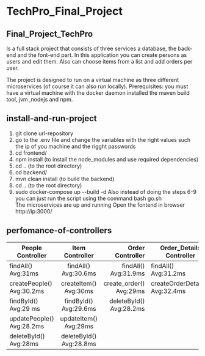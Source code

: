 # TechPro_Final_Project

## Final_Project_TechPro
Is a full stack project that consists of three services a database, the back-end and the font-end part.
In this application you can create persons as users and edit them. Also can choose items from a list and add orders per user.

The project is designed to run on a virtual machine as three different microservices (of course it can also run locally).
Prerequisites:
you must have a virtual machine with the docker daemon installed the maven build tool, jvm ,nodejs and npm.
## install-and-run-project
1. git clone url-repository
2. go to the .env file and change the variables with the right values such the ip of you machine and the rigght passwords
3. cd frontend/
4. npm install (to install the node_modules and use required dependencies)
5. cd .. (to the root directory)
6. cd backend/
7. mvn clean install (to build the backend)
8. cd .. (to the root directory)
9. sudo docker-compose up --build -d
Also instead of doing the steps 6-9 you can just run the script using the command bash go.sh  
     The microservices are up and running 
 Open the fontend in browser http://ip:3000/

## perfomance-of-controllers


|People Controller        |Item Controller        |Order Controller       |Order_Details Controller       |
|-------------------------|:---------------------:|----------------------:|-------------------------------|
|findAll() Avg:31ms       |findAll() Avg:30.6ms   |findAll() Avg:31.9ms   |findAll() Avg:31.2ms           |                                                                   
|createPeople() Avg:30.2ms|createItem() Avg:30ms  |create_order() Avg:29ms|createOrderDetails() Avg:32.4ms|
|findById() Avg:29 ms     |findById() Avg:29.6ms  |deleteById() Avg:28.2ms|                               |
|updatePeople() Avg:28.2ms|updateItem() Avg:29ms  |                       |                               |
|deleteById() Avg:28ms    |deleteById() Avg:28.8ms|                       |                               |

